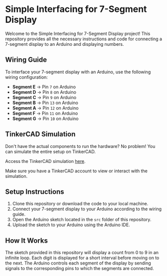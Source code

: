 # Simple Interfacing for 7-Segment Display

Welcome to the Simple Interfacing for 7-Segment Display project! This repository provides all the necessary instructions and code for connecting a 7-segment display to an Arduino and displaying numbers.

## Wiring Guide

To interface your 7-segment display with an Arduino, use the following wiring configuration:

- **Segment E** -> Pin `7` on Arduino
- **Segment D** -> Pin `8` on Arduino
- **Segment C** -> Pin `9` on Arduino
- **Segment B** -> Pin `13` on Arduino
- **Segment A** -> Pin `12` on Arduino
- **Segment F** -> Pin `11` on Arduino
- **Segment G** -> Pin `10` on Arduino

## TinkerCAD Simulation

Don't have the actual components to run the hardware? No problem! You can simulate the entire setup on TinkerCAD.

Access the TinkerCAD simulation [here](https://www.tinkercad.com/things/cSri3arjlf0-counter/editel?sharecode=hbM4iku8R2YDzVHqC-5gtDCcIGxWUWZcIjO0BYDx4hs).

Make sure you have a TinkerCAD account to view or interact with the simulation.

## Setup Instructions

1. Clone this repository or download the code to your local machine.
2. Connect your 7-segment display to your Arduino according to the wiring guide.
3. Open the Arduino sketch located in the `src` folder of this repository.
4. Upload the sketch to your Arduino using the Arduino IDE.

## How It Works

The sketch provided in this repository will display a count from 0 to 9 in an infinite loop. Each digit is displayed for a short interval before moving on to the next. The Arduino controls each segment of the display by sending signals to the corresponding pins to which the segments are connected.


